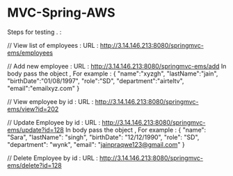 # MVC-Spring-AWS
Steps for testing . :


// View list of employees :
URL : http://3.14.146.213:8080/springmvc-ems/employees

// Add new employee :
URL : http://3.14.146.213:8080/springmvc-ems/add 
In body pass the object , For example :
{
	"name":"xyzgh",
	"lastName":"jain",
	"birthDate":"01/08/1997",
	"role":"SD",
	"department":"airteltv",
	"email":"emailxyz.com"
}


// View employee by id :
URL : http://3.14.146.213:8080/springmvc-ems/view?id=202

// Update Employee by id :
URL : http://3.14.146.213:8080/springmvc-ems/update?id=128
In body pass the object , For example :
 {
        "name": "Sara",
        "lastName": "singh",
        "birthDate": "12/12/1990",
        "role": "SD",
        "department": "wynk",
        "email": "jainpraqwe123@gmail.com"
    }
    

// Delete Employee by id  :
URL : http://3.14.146.213:8080/springmvc-ems/delete?id=128

